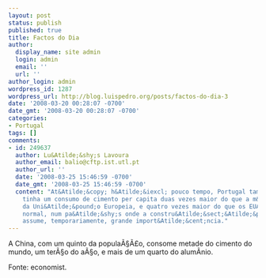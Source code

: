 ```yaml
---
layout: post
status: publish
published: true
title: Factos do Dia
author:
  display_name: site admin
  login: admin
  email: ''
  url: ''
author_login: admin
wordpress_id: 1287
wordpress_url: http://blog.luispedro.org/posts/factos-do-dia-3
date: '2008-03-20 00:28:07 -0700'
date_gmt: '2008-03-20 00:28:07 -0700'
categories:
- Portugal
tags: []
comments:
- id: 249637
  author: Lu&Atilde;&shy;s Lavoura
  author_email: balio@cftp.ist.utl.pt
  author_url: ''
  date: '2008-03-25 15:46:59 -0700'
  date_gmt: '2008-03-25 15:46:59 -0700'
  content: "At&Atilde;&copy; h&Atilde;&iexcl; pouco tempo, Portugal tamb&Atilde;&copy;m
    tinha um consumo de cimento per capita duas vezes maior do que a m&Atilde;&copy;dia
    da Uni&Atilde;&pound;o Europeia, e quatro vezes maior do que os EUA.\r\n\r\n&Atilde;&permil;
    normal, num pa&Atilde;&shy;s onde a constru&Atilde;&sect;&Atilde;&pound;o civil
    assume, temporariamente, grande import&Atilde;&cent;ncia."
---
```

<p>A China, com um quinto da popula&Atilde;&sect;&Atilde;&pound;o, consome metade do cimento do mundo, um ter&Atilde;&sect;o do a&Atilde;&sect;o, e mais de um quarto do alum&Atilde;&shy;nio.</p>
<p>Fonte: economist.</p>
